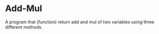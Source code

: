 # Add-Mul
A program that (function) return add and mul of two variables using three different methods.
